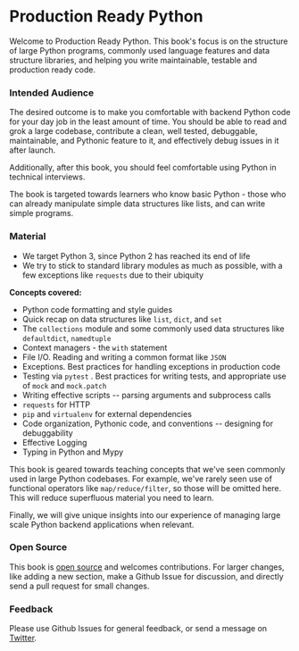 # Production Ready Python

Welcome to Production Ready Python. This book's focus is on the structure of large Python programs, commonly used language features and data structure libraries, and helping you write maintainable, testable and production ready code.

### Intended Audience

The desired outcome is to make you comfortable with backend Python code for your day job in the least amount of time. You should be able to read and grok a large codebase, contribute a clean, well tested, debuggable, maintainable, and Pythonic feature to it, and effectively debug issues in it after launch.

Additionally, after this book, you should feel comfortable using Python in technical interviews.

The book is targeted towards learners who know basic Python - those who can already manipulate simple data structures like lists, and can write simple programs.

### Material

* We target Python 3, since Python 2 has reached its end of life
* We try to stick to standard library modules as much as possible, with a few exceptions like `requests` due to their ubiquity

**Concepts covered:**

* Python code formatting and style guides
* Quick recap on data structures like `list`, `dict`, and `set` 
* The `collections` module and some commonly used data structures like `defaultdict`, `namedtuple` 
* Context managers - the `with` statement
* File I/O. Reading and writing a common format like `JSON` 
* Exceptions. Best practices for handling exceptions in production code
* Testing via `pytest` . Best practices for writing tests, and appropriate use of `mock` and `mock.patch` 
* Writing effective scripts -- parsing arguments and subprocess calls
* `requests` for HTTP
* `pip` and `virtualenv` for external dependencies
* Code organization, Pythonic code, and conventions -- designing for debuggability
* Effective Logging
* Typing in Python and Mypy

This book is geared towards teaching concepts that we've seen commonly used in large Python codebases. For example, we've rarely seen use of functional operators like `map/reduce/filter`, so those will be omitted here. This will reduce superfluous material you need to learn.

Finally, we will give unique insights into our experience of managing large scale Python backend applications when relevant.

### Open Source

This book is [open source](https://github.com/pythonbookdev/book) and welcomes contributions. For larger changes, like adding a new section, make a Github Issue for discussion, and directly send a pull request for small changes.

### Feedback

Please use Github Issues for general feedback, or send a message on [Twitter](https://twitter.com/ukshah2).

